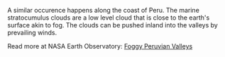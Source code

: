 A similar occurence happens along the coast of Peru. The marine stratocumulus clouds are a low level cloud that is close to the earth's surface akin to fog. The clouds can be pushed inland into the valleys by prevailing winds.

Read more at NASA Earth Observatory: [Foggy Peruvian Valleys](https://earthobservatory.nasa.gov/images/89312/foggy-peruvian-valleys)